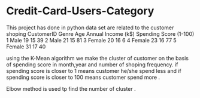 # Credit-Card-Users-Category

This project has done in python 
data set are related to the customer shoping
CustomerID	Genre	 Age	Annual Income (k$)	Spending Score (1-100)
	1       	Male	 19	     15	               39
	2	        Male	 21	     15	               81
	3       	Female 20	     16	               6
	4	       Female	 23	     16	               77
	5	       Female	 31	     17	               40
  
  using the K-Mean algorithm we make the cluster of customer on the basis of spending score in month,year and number of shoping 
  frequency.
  if spending score is closer to 1 means customer he/she spend less and if spending score is closer to 100 means customer
  spend more .
  
  Elbow method is used tp find the number  of cluster .
